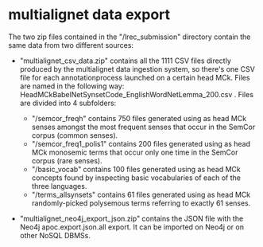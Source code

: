 # multialignet data export

The two zip files contained in the "/lrec_submission" directory contain the same data from two different sources:

  -   "multialignet_csv_data.zip" contains all the 1111 CSV files directly produced by the multialignet data ingestion system, so there's one CSV file 
      for each annotationprocess launched on a certain head MCk. Files are named in the following way: HeadMCkBabelNetSynsetCode_EnglishWordNetLemma_200.csv .
      Files are divided into 4 subfolders: 
        - "/semcor_freqh" contains 750 files generated using as head MCk senses amongst the most frequent senses that occur in the SemCor corpus (common senses).
        - "/semcor_freq1_polis1" contains 200 files generated using as head MCk monosemic terms that occur only one time in the SemCor corpus (rare senses).
        - "/basic_vocab" contains 100 files generated using as head MCk concepts found by inspecting basic vocabularies of each of the three languages.
        - "/terms_allsynsets" contains 61 files generated using as head MCk randomly-picked polysemous terms referring to exactly 61 senses.

  -   "multialignet_neo4j_export_json.zip" contains the JSON file with the Neo4j apoc.export.json.all export. It can be imported on Neo4j or on other NoSQL DBMSs.
